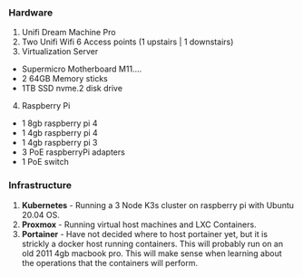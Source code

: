 
### Hardware

1. Unifi Dream Machine Pro
2. Two Unifi Wifi 6 Access points (1 upstairs | 1 downstairs)
3. Virtualization Server
  - Supermicro Motherboard M11....
  - 2 64GB Memory sticks
  - 1TB SSD nvme.2 disk drive
4. Raspberry Pi
  - 1 8gb raspberry pi 4
  - 1 4gb raspberry pi 4
  - 1 4gb raspberry pi 3
  - 3 PoE raspberryPi adapters
  - 1 PoE switch

### Infrastructure

1. **Kubernetes** - Running a 3 Node K3s cluster on raspberry pi with Ubuntu 20.04 OS.
2. **Proxmox** - Running virtual host machines and LXC Containers.
3. **Portainer** - Have not decided where to host portainer yet, but it is strickly a docker host running containers. This will probably run on an old 2011 4gb macbook pro. This will make sense when learning about the operations that the containers will perform.